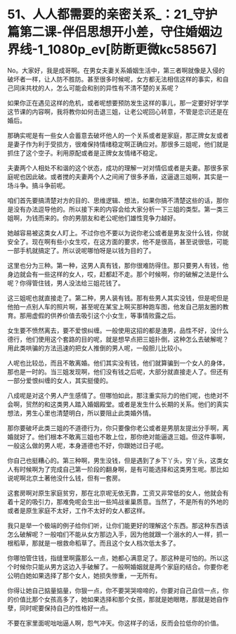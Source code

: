 # 51、人人都需要的亲密关系_：21_守护篇第二课-伴侣思想开小差，守住婚姻边界线-1_1080p_ev[防断更微kc58567]

No。大家好，我是成哥啊。在男女夫妻关系婚姻生活中，第三者啊就像是入侵的破坏者一样，让人防不胜防。甚至很多时候呢，女方都无法相信这样的事实，和自己同床共枕的人，怎么可能会和别的异性有不清不楚的关系呢？

如果你正在遇见这样的危机，或者呢想要预防发生这样的事儿，那一定要好好学学这节课的内容啊，我将教你如何击退三姐，让老公呢回心转意，不管是恋识还是在婚后。

那确实呢是有一些女人会蓄意去破坏他人的一个关系或者是家庭，那正牌女友或者是妻子作为利于受损方，很难保持情绪稳定啊正确应对。那很多三姐呢，他们就是抓住了这个空子。利用原配或者是正牌女友情绪不稳定。

夫妻两个人相处不和谐的这个状态，成功的理解一对对情侣或者是夫妻。那很多家庭呢也因此破。或者搅的夫妻两个人之间闹了很多矛盾，这逼退三姐啊，其实是一场斗争。搞斗争前呢。

咱们首先要搞清楚对方的目的、思维逻辑、想法，如果你搞不清楚这些的话，那你是没有办法逗导他的。所以接下来的内容会给大家分析一下三姐的类型。第一类三姐啊，为钱而来的。你的男朋友和老公呢他们雄性竞争力越好。

她越容易被这类女人盯上。不过你也不要以为说你老公或者是男友没什么钱，你就安全了。现在啊有些小女生哎，在这方面的要求，他不是很高，甚至说很低，可能一部手机就搞定了。所以说呢哪怕呀是以钱为目的了。

这里也分为三种。第一种，这男人真有钱，那你很难防得住。那只要男人有钱，他身边就会有一些这样的女人，哎，赶都赶不走。那个时候啊，你的破解之法是什么呢？你得管住钱，男人没法给三姐花钱了。

这三姐呢也就直接走了。第二种，男人装有钱。那有些男人其实没钱，但是呢但是他拍一点别人车的照片啊，甚至呢在某宝上啊买那种跑车图，他发自己朋友圈的教育。那用虚假的供养价值去吸引这个小女生，等事情败露之后。

女生要不愤然离去，要不爱恨纠缠。一般使用这招的都是渣男，品性不好，没什么德行，他们使用这个套路的目的呢，就是想早点把三姐扑倒，这种怎么去破解呢？用此类哄骗的方法迅速的把女人推倒的男人呢，一般胆儿比较小。

人呢也比较怂，而且不敢离婚。他们其实没有钱，他们就算骗到一个女人的身体，那也是一时的。当三姐发现啊，他们没有钱之后呢，大部分就直接走人了。但还有一部分爱恨纠缠的女人，其实挺傻的。

八成呢是对这个男人产生感情了。但哪怕如此，那注重实际力的他们呢，也绝对不会啊，贸然的和这类男人踏入婚姻殿堂。或者是发生什么长期的关系。他们的真实想法，男生心里也清楚明白，所以要阻止此类婚外情。

那你要破坏此类三姐的不道德行为，你只要像你老公或者是男朋友提出分手啊，离婚就好了。他们根本不敢离三姐也不敢上位，那你绝对能逼退三姐。但这件事啊，一般这么做的男人呢，本身道德也不好，你跟她过日子呢。

你自己也挺糟心的。第三种啊，男生没钱，但是遇到了乡下丫头，穷丫头，这类女人有时候啊为了完成自己第一阶段的翻身啊，是有可能选择和这类男生呢。那比如说呢啊北京土著他没什么钱，但有一套房。

这套房啊对原生家庭贫穷，那在北京呢无依无靠，工资又非常低的女人，他就会有着十足的吸引力，那难免呢会生出一些鸠战雀巢质意。当然了，不是所有的外地的或者是原生家庭不太好，工作不太好的女人都这样。

我只是举一个极端的例子给你们听，让你们能更好的理解这个东西。那这种东西该怎么破解呢？一般咱们不能从女方那边入手，因为他就跟一个溺水的人一样，抓一根稻草，那就是一根救命稻草了。而且这个女人档次低太多了。

你哪怕管住钱，指缝里啊露那么一点，她都心满意足了。那这种是可怕的。所以这个时候你只能从男方这边入手破解了。一般啊婚姻就是两个家庭的结合。你要你老公明白她如果选择了那个女人，她损失惨重，一无所有。

你得让她自己掂量掂量，你狠一点，你不要哭哭啼啼的，你要对自己自信一点，你的价值比那个女孩高多了，她如果选择和那个女孩，那就是她眼瞎，那就是她自作孽，同时呢要保持自己的性格好一点。

不要在家里面呢咄咄逼人啊，怨气冲天。你这样子的话，反而会拉低你的价值。